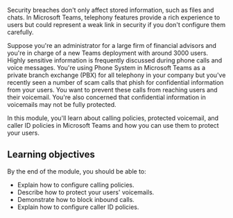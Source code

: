 Security breaches don't only affect stored information, such as files and chats. In Microsoft Teams, telephony features provide a rich experience to users but could represent a weak link in security if you don't configure them carefully.

Suppose you're an administrator for a large firm of financial advisors and you're in charge of a new Teams deployment with around 3000 users. Highly sensitive information is frequently discussed during phone calls and voice messages. You're using Phone System in Microsoft Teams as a private branch exchange (PBX) for all telephony in your company but you've recently seen a number of scam calls that phish for confidential information from your users. You want to prevent these calls from reaching users and their voicemail. You're also concerned that confidential information in voicemails may not be fully protected.

In this module, you'll learn about calling policies, protected voicemail, and caller ID policies in Microsoft Teams and how you can use them to protect your users.

## Learning objectives

By the end of the module, you should be able to:
- Explain how to configure calling policies.
- Describe how to protect your users' voicemails.
- Demonstrate how to block inbound calls.
- Explain how to configure caller ID policies.
